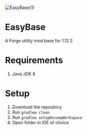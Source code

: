 ![EasyBase(1)](https://user-images.githubusercontent.com/83515055/159334919-528255d5-26f0-4a14-b008-912316b45afb.png)

# EasyBase
A Forge utility mod base for 1.12.2

# Requirements
1. Java JDK 8

# Setup
1. Download the repository
2. Run `gradlew clean`
3. Run `gradlew setupDecompWorkspace`
4. Open folder in IDE of choice
